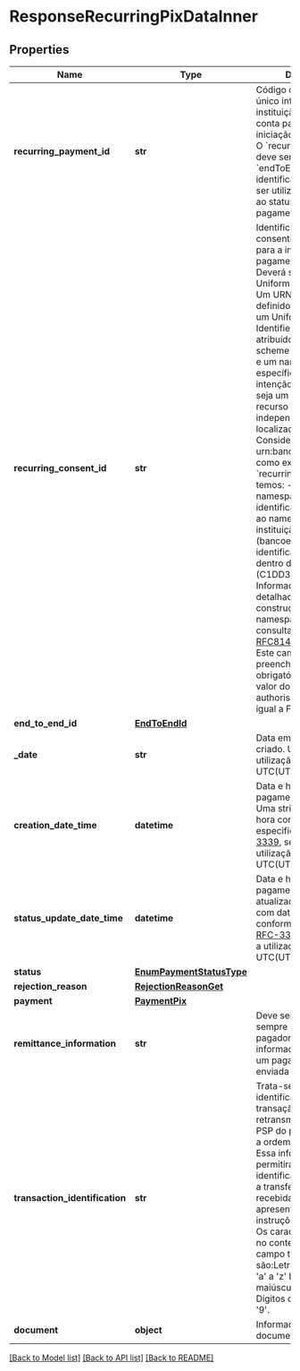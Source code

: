 # ResponseRecurringPixDataInner

## Properties
Name | Type | Description | Notes
------------ | ------------- | ------------- | -------------
**recurring_payment_id** | **str** | Código ou identificador único informado pela instituição detentora da conta para representar a iniciação de pagamento. O &#x60;recurringPaymentId&#x60; deve ser diferente do &#x60;endToEndId&#x60;.  Este é o identificador que deverá ser utilizado na consulta ao status da iniciação de pagamento efetuada.  | 
**recurring_consent_id** | **str** | Identificador único do consentimento criado para a iniciação de pagamento solicitada. Deverá ser um URN - Uniform Resource Name. Um URN, conforme definido na [RFC8141](https://tools.ietf.org/html/rfc8141) é um Uniform Resource Identifier - URI - que é atribuído sob o URI scheme \&quot;urn\&quot; e um namespace URN específico, com a intenção de que o URN seja um identificador de recurso persistente e independente da localização. Considerando a string urn:bancoex:C1DD33123 como exemplo para &#x60;recurringConsentId&#x60; temos: - o namespace(urn) - o identificador associado ao namespace da instituição transmissora (bancoex) - o identificador específico dentro do namespace (C1DD33123). Informações mais detalhadas sobre a construção de namespaces devem ser consultadas na [RFC8141](https://tools.ietf.org/html/rfc8141).  [Restrição] Este campo é de preenchimento obrigatório quando o valor do campo authorisationFlow for igual a FIDO_FLOW.  | [optional] 
**end_to_end_id** | [**EndToEndId**](EndToEndId.md) |  | 
**_date** | **str** | Data em que o recurso foi criado. Uma string com a utilização de timezone UTC(UTC time format). | 
**creation_date_time** | **datetime** | Data e hora em que o pagamento foi criado.  Uma string com data e hora conforme especificação [RFC-3339](https://datatracker.ietf.org/doc/html/rfc3339),  sempre com a utilização de timezone UTC(UTC time format).  | 
**status_update_date_time** | **datetime** | Data e hora em que o pagamento teve o status atualizado.  Uma string com data e hora conforme especificação [RFC-3339](https://datatracker.ietf.org/doc/html/rfc3339),  sempre com a utilização de timezone UTC(UTC time format).  | 
**status** | [**EnumPaymentStatusType**](EnumPaymentStatusType.md) |  | 
**rejection_reason** | [**RejectionReasonGet**](RejectionReasonGet.md) |  | [optional] 
**payment** | [**PaymentPix**](PaymentPix.md) |  | 
**remittance_information** | **str** | Deve ser preenchido sempre que o usuário pagador inserir alguma informação adicional em um pagamento, a ser enviada ao recebedor.  | [optional] 
**transaction_identification** | **str** | Trata-se de um identificador de transação que deve ser retransmitido intacto pelo PSP do pagador ao gerar a ordem de pagamento.  Essa informação permitirá ao recebedor identificar e correlacionar a transferência, quando recebida, com a apresentação das instruções ao pagador.  Os caracteres permitidos no contexto do Pix para o campo txid (EMV 62-05) são:Letras minúsculas, de &#x27;a&#x27; a &#x27;z&#x27; Letras maiúsculas, de &#x27;A&#x27; a &#x27;z&#x27; Dígitos decimais, de &#x27;0&#x27; a &#x27;9&#x27;.  | [optional] 
**document** | **object** | Informações do documento identificador. | 

[[Back to Model list]](../README.md#documentation-for-models) [[Back to API list]](../README.md#documentation-for-api-endpoints) [[Back to README]](../README.md)

